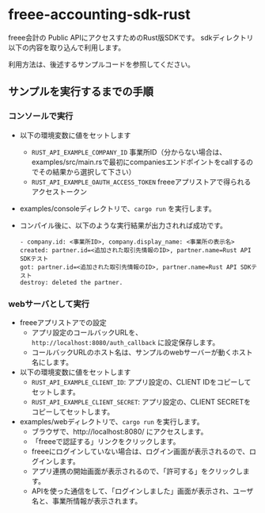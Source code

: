 # freee-accounting-sdk-rust

freee会計の Public APIにアクセスすためのRust版SDKです。
sdkディレクトリ以下の内容を取り込んで利用します。

利用方法は、後述するサンプルコードを参照してください。

## サンプルを実行するまでの手順
### コンソールで実行
- 以下の環境変数に値をセットします
   - `RUST_API_EXAMPLE_COMPANY_ID` 事業所ID（分からない場合は、examples/src/main.rsで最初にcompaniesエンドポイントをcallするのでその結果から選択して下さい）
   - `RUST_API_EXAMPLE_OAUTH_ACCESS_TOKEN` freeeアプリストアで得られるアクセストークン
- examples/consoleディレクトリで、`cargo run` を実行します。
- コンパイル後に、以下のような実行結果が出力されれば成功です。

    ```
    - company.id: <事業所ID>, company.display_name: <事業所の表示名>
    created: partner.id=<追加された取引先情報のID>, partner.name=Rust API SDKテスト
    got: partner.id=<追加された取引先情報のID>, partner.name=Rust API SDKテスト
    destroy: deleted the partner.
    ```
### webサーバとして実行
- freeeアプリストアでの設定
  - アプリ設定のコールバックURLを、`http://localhost:8080/auth_callback` に設定保存します。
  - コールバックURLのホスト名は、サンプルのwebサーバーが動くホスト名にします。
- 以下の環境変数に値をセットします
  - `RUST_API_EXAMPLE_CLIENT_ID`: アプリ設定の、CLIENT IDをコピーしてセットします。
  - `RUST_API_EXAMPLE_CLIENT_SECRET`: アプリ設定の、CLIENT SECRETをコピーしてセットします。
- examples/webディレクトリで、`cargo run` を実行します。
  - ブラウザで、http://localhost:8080/ にアクセスします。
  - 「freeeで認証する」リンクをクリックします。
  - freeeにログインしていない場合は、ログイン画面が表示されるので、ログインします。
  - アプリ連携の開始画面が表示されるので、「許可する」をクリックします。
  - APIを使った通信をして、「ログインしました」画面が表示され、ユーザ名と、事業所情報が表示されます。
